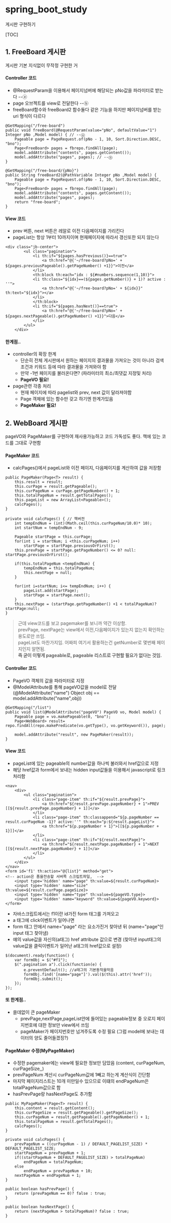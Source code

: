 # spring_boot_study
게시판 구현하기

[TOC]

## 1. FreeBoard 게시판
게시판 기본 지식없이 무작정 구현한 거

#### Controller 코드
- @RequestParam을 이용해서 페이지넘버에 해당되는 pNo값을 파라미터로 받는다 --ⓐ
- page 오브젝트를 view로 전달한다 --ⓑ
- freeBoard함수와 freeBoard2 함수둘다 같은 기능을 하지만 페이지넘버를 받는 uri 형식이 다르다

```
@GetMapping("/free-board")
public void freeBoard(@RequestParam(value="pNo", defaultValue="1") Integer pNo ,Model model) { // --ⓐ
    Pageable page = PageRequest.of(pNo - 1, 10, Sort.Direction.DESC, "bno");
    Page<FreeBoard> pages = fbrepo.findAll(page);
    model.addAttribute("contents", pages.getContent());
    model.addAttribute("pages", pages); // --ⓑ
}

@GetMapping("/free-board/{pNo}")
public String freeBoard2(@PathVariable Integer pNo ,Model model) {
    Pageable page = PageRequest.of(pNo - 1, 10, Sort.Direction.DESC, "bno");
    Page<FreeBoard> pages = fbrepo.findAll(page);
    model.addAttribute("contents", pages.getContent());
    model.addAttribute("pages", pages);
    return "free-board";
}
```

#### View 코드
- prev 버튼, next 버튼은 레알로 이전 다음페이지를 가리킨다
- pageList는 항상 1부터 10까지이며 현재페이지에 따라서 갱신또한 되지 않는다

```
<div class="jb-center">
        <ul class="pagination">
            <li th:if="${pages.hasPrevious()}==true"> 
                <a th:href="@{'~/free-board?pNo=' + ${pages.previousPageable().getPageNumber() +1}}">이전</a>
            </li>
            <th:block th:each="idx : ${#numbers.sequence(1,10)}">
            <li th:class="${idx}==(${pages.getNumber()} + 1)? active : ''">
                <a th:href="@{'~/free-board?pNo=' + ${idx}}" th:text="${idx}"></a>
            </li>
            </th:block>
            <li th:if="${pages.hasNext()}==true"> 
                <a th:href="@{'~/free-board?pNo=' + ${pages.nextPageable().getPageNumber() +1}}">다음</a>
            </li>
        </ul>
    </div>
```

#### 한계점..
- controller의 확장 한계
    - 단순히 전체 게시판에서 원하는 페이지의 결과물을 가져오는 것이 아니라 검색 조건과 키워드 등에 따라 결과물을 가져와야 함
    - 만약 -1번 페이지를 불러온다면? (파라미터의 최소/최댓값 지정및 처리)
    - **PageVO 필요!**
- page관련 각종 처리
    - 현재 페이지에 따라 pagelist와 prev, next 값이 달라져야함
    - Page 객체에 있는 함수만 갖고 하기엔 한계가있음
    - **PageMaker 필요!**

## 2. WebBoard 게시판
pageVO와 PageMaker를 구현하여 재사용가능하고 코드 가독성도 좋다.
책에 있는 코드를 그대로 구현함

#### PageMaker 코드
- calcPages()에서 pageList와 이전 페이지, 다음페이지를 계산하여 값을 저장함

```
public PageMaker(Page<T> result) {
    this.result = result;
    this.curPage = result.getPageable();
    this.curPageNum = curPage.getPageNumber() + 1;
    this.totalPageNum = result.getTotalPages();
    this.pageList = new ArrayList<Pageable>();
    calcPages();
}
    
private void calcPages() { // 책버전
    int tempEndNum = (int)(Math.ceil(this.curPageNum/10.0)* 10);
    int startNum = tempEndNum - 9;
        
    Pageable startPage = this.curPage;
    for(int i = startNum; i <this.curPageNum; i++)
        startPage = startPage.previousOrFirst();
    this.prevPage = startPage.getPageNumber() <= 0? null: startPage.previousOrFirst();
        
    if(this.totalPageNum <tempEndNum) {
        tempEndNum = this.totalPageNum;
        this.nextPage = null;
    }
        
    for(int i=startNum; i<= tempEndNum; i++) {
        pageList.add(startPage);
        startPage = startPage.next();
    }
    this.nextPage = (startPage.getPageNumber() +1 < totalPageNum)? startPage:null;
}
```

> 근데 view코드를 보고 pagemaker를 보니까 약간 이상함. <br>prevPage, nextPage는 view에서 이전,다음페이지가 있는지 없는지 확인하는 용도로만 쓰임. <br>pageList도 마찬가지임. 어짜피 여기서 활용하는건 getNumber로 몇번째 페이지인지 알면됨. <br>**즉 굳이 이렇게 pageable로, pageable 리스트로 구현할 필요가 없다는 것임.**

#### Controller 코드
- PageVO 객체의 값을 파라미터로 지정 
- @ModelAttribute를 통해 pageVO값을 model로 전달 (@ModelAttribute("name") Object obj == model.addAttribute("name",obj))

```
@GetMapping("/list")
public void list(@ModelAttribute("pageVO") PageVO vo, Model model) {
    Pageable page = vo.makePageable(0, "bno");
    Page<WebBoard> result= repo.findAll(repo.makePredicate(vo.getType(), vo.getKeyword()), page);
        
    model.addAttribute("result", new PageMaker(result));
}
```

#### View 코드
- pageList에 있는 pageable의 number값을 하나씩 불러와서 href값으로 지정
- 해당 href값과 form에서 보내는 hidden input값들을 이용해서 javascript로 링크처리함

```
<nav>
    <div>
        <ul class="pagination">
            <li class="page-item" th:if="${result.prevPage}">
                <a th:href="${result.prevPage.pageNumber} + 1">PREV [[${result.prevPage.pageNumber} + 1]]</a>
            </li>
            <li class="page-item" th:classappend="${p.pageNumber == result.curPageNum -1}? active:''" th:each="p:${result.pageList}">
                <a th:href="${p.pageNumber + 1}">[[${p.pageNumber + 1}]]</a>
            </li>
            <li class="page-item" th:if="${result.nextPage}">
                <a th:href="${result.nextPage.pageNumber} + 1">NEXT [[${result.nextPage.pageNumber} + 1]]</a>
            </li>
        </ul>
    </div>
</nav>
<form id='f1' th:action="@{list}" method="get">
<!-- action은 폼을전송할 서버쪽 스크립트파일,  -->
    <input type='hidden' name="page" th:value=${result.curPageNum}>
    <input type='hidden' name="size" th:value=${result.curPage.pageSize}>
    <input type='hidden' name="type" th:value=${pageVO.type}>
    <input type='hidden' name="keyword" th:value=${pageVO.keyword}>
</form>
```

- 자바스크립트에서는 f1이란 id가진 form 태그를 가져오고
- a 태그에 click이벤트가 일어나면 
- form 태그 안에서 name="page" 라는 요소가진거 찾아낸 뒤 (name="page"인 input 태그 찾아냄)
- 얘의 value값을 자신의(a태그) href attribute 값으로 변경 (찾아낸 input태그의 value값을 클릭이벤트가 일어난 a태그의 href값으로 설정)

```
$(document).ready(function() {
    var formObj = $("#f1");
    $(".pagination a").click(function(e) { 
        e.preventDefault(); //a태그의 기본동작을막음
        formObj.find('[name="page"]').val($(this).attr('href')); 
        formObj.submit();
    });
});
```

#### 또 한계점..
- 쓸데없이 큰 pageMaker
    - prevPage,nextPage,pageList안에 들어있는 pageable정보 중 오로지 페이지번호에 대한 정보만 view에서 쓰임
    - pageMaker가 페이지번호만 넘겨주도록 수정 필요 (그럼 model에 보내는 데이터의 양도 줄어들겠징?)

#### PageMaker 수정(MyPageMaker) 
- 수정한 pagemaker에는 view에 필요한 정보만 담았음 (content, curPageNum, curPageSize,,)
- prevPageNum 계산시 curPageNum값에 1빼고 하는게 계산식이 간단함
- 마지막 페이지리스트는 10개 미만일수 있으므로 이떄의 endPageNum은 totalPageNum값으로 함
- hasPrevPage랑 hasNextPage도 추가함
```
public MyPageMaker(Page<T> result) {
    this.content = result.getContent();
    this.curPageSize = result.getPageable().getPageSize();
    this.curPageNum = result.getPageable().getPageNumber() + 1;
    this.totalPageNum = result.getTotalPages();
    calcPages();
}

private void calcPages() {
    prevPageNum = ((curPageNum - 1) / DEFAULT_PAGELIST_SIZE) * DEFAULT_PAGELIST_SIZE;
    startPageNum = prevPageNum + 1;
    if((startPageNum + DEFAULT_PAGELIST_SIZE) > totalPageNum)
        endPageNum = totalPageNum;
    else
        endPageNum = prevPageNum + 10;
    nextPageNum = endPageNum + 1;
}

public boolean hasPrevPage() {
    return (prevPageNum == 0)? false : true;
}

public boolean hasNextPage() {
    return (nextPageNum > totalPageNum)? false : true;
}
```

